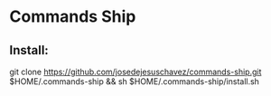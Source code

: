 # Commands Ship

## Install:
git clone https://github.com/josedejesuschavez/commands-ship.git $HOME/.commands-ship && sh $HOME/.commands-ship/install.sh
